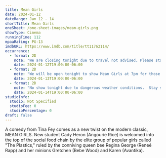 ```yaml
---
title: Mean Girls
date: 2024-01-12
dateRange: Jan 12 - 14
shortTitle: Mean Girls
oneSheet: /one-sheet-images/mean-girls.png
showType: Cinema
runningTime: 112
mpaaRating: PG-13
imdbURL: https://www.imdb.com/title/tt11762114/
occurrence:
  - format: 2D
    note: "We are closing tonight due to travel not advised. Please stay safe and check back tomorrow for further updates."
    date: 2024-01-12T19:00:00-06:00
  - format: 2D
    note: "We will be open tonight to show Mean Girls at 7pm for those of you who are local and looking for something to do!"
    date: 2024-01-13T19:00:00-06:00
  - format: 2D
    note: "No show tonight due to dangerous weather conditions.  Stay safe and warm, Mean Girls will be back next weekend."
    date: 2024-01-14T19:00:00-06:00
studioInfo:
  studio: Not Specified
  studioFee: 0
  studioPercentage: 0
draft: false
---
```

A comedy from Tina Fey comes as a new twist on the modern classic, MEAN GIRLS. New student Cady Heron (Angourie Rice) is welcomed into the top of the social food chain by the elite group of popular girls called "The Plastics," ruled by the conniving queen bee Regina George (Reneé Rapp) and her minions Gretchen (Bebe Wood) and Karen (Avantika). 